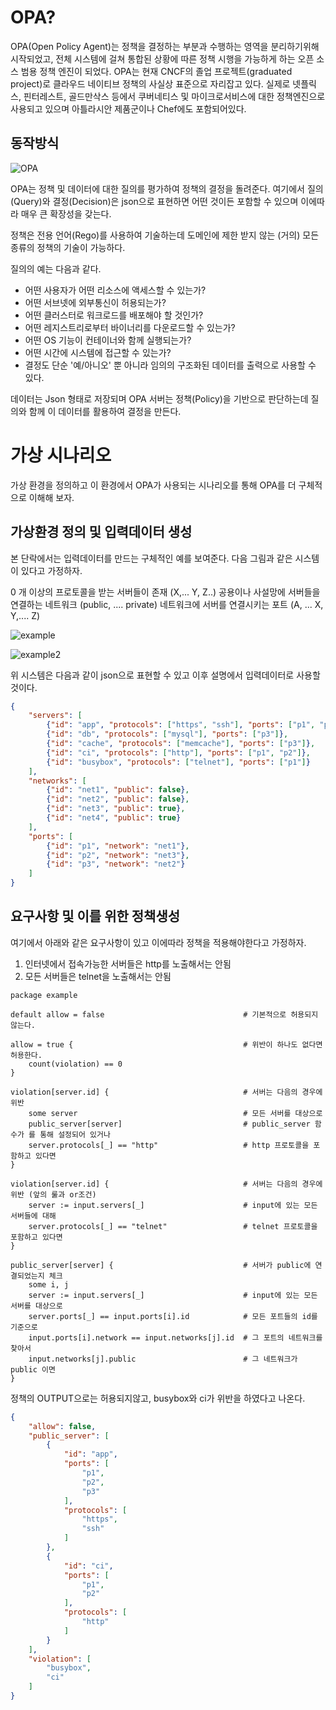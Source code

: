 # OPA?
OPA(Open Policy Agent)는 정책을 결정하는 부분과 수행하는 영역을 분리하기위해 시작되었고, 전체 시스템에 걸쳐 통합된 상황에 따른 정책 시행을 가능하게 하는 오픈 소스 범용 정책 엔진이 되었다. OPA는 현재 CNCF의 졸업 프로젝트(graduated project)로 클라우드 네이티브 정책의 사실상 표준으로 자리잡고 있다. 실제로 넷플릭스, 핀터레스트, 골드만삭스 등에서 쿠버네티스 및 마이크로서비스에 대한 정책엔진으로 사용되고 있으며 아틀라시안 제품군이나 Chef에도 포함되어있다.


## 동작방식
![OPA](https://d33wubrfki0l68.cloudfront.net/b394f524e15a67457b85fdfeed02ff3f2764eb9e/6aeb1/docs/v0.28.0/images/opa-service.svg)

OPA는 정책 및 데이터에 대한 질의를 평가하여 정책의 결정을 돌려준다. 여기에서 질의(Query)와 결정(Decision)은 json으로 표현하면 어떤 것이든 포함할 수 있으며 이에따라 매우 큰 확장성을 갖는다.

정책은 전용 언어(Rego)를 사용하여 기술하는데 도메인에 제한 받지 않는 (거의) 모든 종류의 정책의 기술이 가능하다.

질의의 예는 다음과 같다.

- 어떤 사용자가 어떤 리소스에 액세스할 수 있는가?
- 어떤 서브넷에 외부통신이 허용되는가?
- 어떤 클러스터로 워크로드를 배포해야 할 것인가?
- 어떤 레지스트리로부터 바이너리를 다운로드할 수 있는가?
- 어떤 OS 기능이 컨테이너와 함께 실행되는가?
- 어떤 시간에 시스템에 접근할 수 있는가?
- 결정도 단순 '예/아니오' 뿐 아니라 임의의 구조화된 데이터를 출력으로 사용할 수 있다.

데이터는 Json 형태로 저장되며 OPA 서버는 정책(Policy)을 기반으로 판단하는데 질의와 함께 이 데이터를 활용하여 결정을 만든다.

# 가상 시나리오
가상 환경을 정의하고 이 환경에서 OPA가 사용되는 시나리오를 통해 OPA를 더 구체적으로 이해해 보자.

 

## 가상환경 정의 및 입력데이터 생성
본 단락에서는 입력데이터를 만드는 구체적인 예를 보여준다. 다음 그림과 같은 시스템이 있다고 가정하자.

0 개 이상의 프로토콜을 받는 서버들이 존재 (X,... Y, Z..)
공용이나 사설망에 서버들을 연결하는 네트워크 (public, .... private)
네트워크에 서버를 연결시키는 포트 (A, ... X, Y,.... Z)

![example](https://d33wubrfki0l68.cloudfront.net/ccaa16878b16f07b8f03403662cb483decb11389/680b1/docs/v0.28.0/images/system.svg)


![example2](https://devocean.sk.com/CKFinderJava/userfiles/images/opa3(2).png)

위 시스템은 다음과 같이 json으로 표현할 수 있고 이후 설명에서 입력데이터로 사용할 것이다.
```json
{
    "servers": [
        {"id": "app", "protocols": ["https", "ssh"], "ports": ["p1", "p2", "p3"]},
        {"id": "db", "protocols": ["mysql"], "ports": ["p3"]},
        {"id": "cache", "protocols": ["memcache"], "ports": ["p3"]},
        {"id": "ci", "protocols": ["http"], "ports": ["p1", "p2"]},
        {"id": "busybox", "protocols": ["telnet"], "ports": ["p1"]}
    ],
    "networks": [
        {"id": "net1", "public": false},
        {"id": "net2", "public": false},
        {"id": "net3", "public": true},
        {"id": "net4", "public": true}
    ],
    "ports": [
        {"id": "p1", "network": "net1"},
        {"id": "p2", "network": "net3"},
        {"id": "p3", "network": "net2"}
    ]
}            
```

## 요구사항 및 이를 위한 정책생성
여기에서 아래와 같은 요구사항이 있고 이에따라 정책을 적용해야한다고 가정하자.

1. 인터넷에서 접속가능한 서버들은 http를 노출해서는 안됨
2. 모든 서버들은 telnet을 노출해서는 안됨

```rego
package example

default allow = false                               # 기본적으로 허용되지 않는다.

allow = true {                                      # 위반이 하나도 없다면 허용한다.
    count(violation) == 0
}

violation[server.id] {                              # 서버는 다음의 경우에 위반
    some server                                     # 모든 서버를 대상으로
    public_server[server]                           # public_server 함수가 를 통해 설정되어 있거나
    server.protocols[_] == "http"                   # http 프로토콜을 포함하고 있다면
}

violation[server.id] {                              # 서버는 다음의 경우에 위반 (앞의 룰과 or조건)
    server := input.servers[_]                      # input에 있는 모든 서버들에 대해
    server.protocols[_] == "telnet"                 # telnet 프로토콜을 포함하고 있다면
}

public_server[server] {                             # 서버가 public에 연결되었는지 체크
    some i, j
    server := input.servers[_]                      # input에 있는 모든 서버를 대상으로
    server.ports[_] == input.ports[i].id            # 모든 포트들의 id를 기준으로
    input.ports[i].network == input.networks[j].id  # 그 포트의 네트워크를 찾아서 
    input.networks[j].public                        # 그 네트워크가 public 이면
}
```

정책의 OUTPUT으로는 허용되지않고, busybox와 ci가 위반을 하였다고 나온다.
```json
{
    "allow": false,
    "public_server": [
        {
            "id": "app",
            "ports": [
                "p1",
                "p2",
                "p3"
            ],
            "protocols": [
                "https",
                "ssh"
            ]
        },
        {
            "id": "ci",
            "ports": [
                "p1",
                "p2"
            ],
            "protocols": [
                "http"
            ]
        }
    ],
    "violation": [
        "busybox",
        "ci"
    ]
}
```